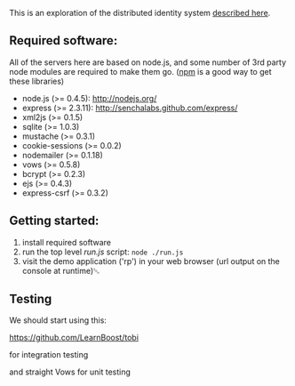 This is an exploration of the distributed identity system
[described here](https://wiki.mozilla.org/Labs/Identity/VerifiedEmailProtocol).

## Required software:

All of the servers here are based on node.js, and some number of 3rd party node modules are required to make them go.  ([npm](http://npmjs.org/) is a good way to get these libraries)

* node.js (>= 0.4.5): http://nodejs.org/
* express (>= 2.3.11): http://senchalabs.github.com/express/
* xml2js (>= 0.1.5)
* sqlite (>= 1.0.3)
* mustache (>= 0.3.1)
* cookie-sessions (>= 0.0.2)
* nodemailer (>= 0.1.18)
* vows (>= 0.5.8)
* bcrypt (>= 0.2.3)
* ejs (>= 0.4.3)
* express-csrf (>= 0.3.2)

## Getting started:

1. install required software
2. run the top level *run.js* script: `node ./run.js`
3. visit the demo application ('rp') in your web browser (url output on the console at runtime)␁

## Testing

We should start using this:

  https://github.com/LearnBoost/tobi

for integration testing

and straight Vows for unit testing
